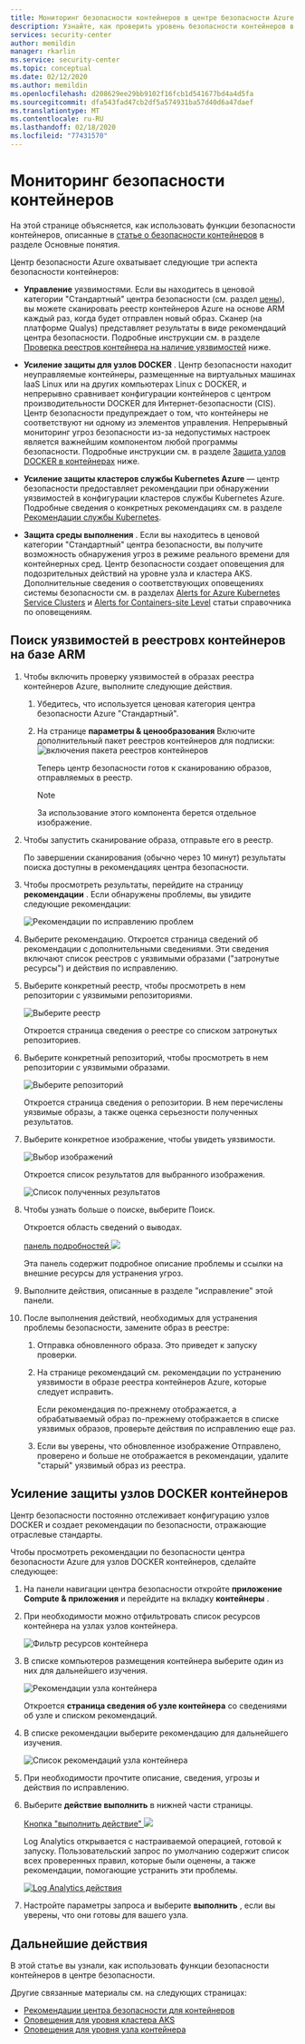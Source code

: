 ```yaml
---
title: Мониторинг безопасности контейнеров в центре безопасности Azure
description: Узнайте, как проверить уровень безопасности контейнеров в центре безопасности Azure.
services: security-center
author: memildin
manager: rkarlin
ms.service: security-center
ms.topic: conceptual
ms.date: 02/12/2020
ms.author: memildin
ms.openlocfilehash: d208629ee29bb9102f16fcb1d541677bd4a4d5fa
ms.sourcegitcommit: dfa543fad47cb2df5a574931ba57d40d6a47daef
ms.translationtype: MT
ms.contentlocale: ru-RU
ms.lasthandoff: 02/18/2020
ms.locfileid: "77431570"
---
```

# <a name="monitoring-the-security-of-your-containers"></a>Мониторинг безопасности контейнеров

На этой странице объясняется, как использовать функции безопасности контейнеров, описанные в [статье о безопасности контейнеров](container-security.md) в разделе Основные понятия.

Центр безопасности Azure охватывает следующие три аспекта безопасности контейнеров:

- **Управление** уязвимостями. Если вы находитесь в ценовой категории "Стандартный" центра безопасности (см. раздел [цены](/azure/security-center/security-center-pricing)), вы можете сканировать реестр контейнеров Azure на основе ARM каждый раз, когда будет отправлен новый образ. Сканер (на платформе Qualys) представляет результаты в виде рекомендаций центра безопасности.
    Подробные инструкции см. в разделе [Проверка реестров контейнера на наличие уязвимостей](#scanning-your-arm-based-container-registries-for-vulnerabilities) ниже.

- **Усиление защиты для узлов DOCKER** . Центр безопасности находит неуправляемые контейнеры, размещенные на виртуальных машинах IaaS Linux или на других компьютерах Linux с DOCKER, и непрерывно сравнивает конфигурации контейнеров с центром производительности DOCKER для Интернет-безопасности (CIS). Центр безопасности предупреждает о том, что контейнеры не соответствуют ни одному из элементов управления. Непрерывный мониторинг угроз безопасности из-за недопустимых настроек является важнейшим компонентом любой программы безопасности. 
    Подробные инструкции см. в разделе [Защита узлов DOCKER в контейнерах](#hardening-your-containers-docker-hosts) ниже.

- **Усиление защиты кластеров службы Kubernetes Azure** — центр безопасности предоставляет рекомендации при обнаружении уязвимостей в конфигурации кластеров службы Kubernetes Azure. Подробные сведения о конкретных рекомендациях см. в разделе [Рекомендации службы Kubernetes](recommendations-reference.md#recs-containers).

- **Защита среды выполнения** . Если вы находитесь в ценовой категории "Стандартный" центра безопасности, вы получите возможность обнаружения угроз в режиме реального времени для контейнерных сред. Центр безопасности создает оповещения для подозрительных действий на уровне узла и кластера AKS. Дополнительные сведения о соответствующих оповещениях системы безопасности см. в разделах [Alerts for Azure Kubernetes Service Clusters](alerts-reference.md#alerts-akscluster) и [Alerts for Containers-site Level](alerts-reference.md#alerts-containerhost) статьи справочника по оповещениям.

## <a name="scanning-your-arm-based-container-registries-for-vulnerabilities"></a>Поиск уязвимостей в реестровх контейнеров на базе ARM 

1. Чтобы включить проверку уязвимостей в образах реестра контейнеров Azure, выполните следующие действия.

    1. Убедитесь, что используется ценовая категория центра безопасности Azure "Стандартный".

    1. На странице **параметры & ценообразования** Включите дополнительный пакет реестров контейнеров для подписки: ![включения пакета реестров контейнеров](media/monitor-container-security/enabling-container-registries-bundle.png)

        Теперь центр безопасности готов к сканированию образов, отправляемых в реестр. 

        >[!NOTE]
        >За использование этого компонента берется отдельное изображение.


1. Чтобы запустить сканирование образа, отправьте его в реестр. 

    По завершении сканирования (обычно через 10 минут) результаты поиска доступны в рекомендациях центра безопасности.
    

1. Чтобы просмотреть результаты, перейдите на страницу **рекомендации** . Если обнаружены проблемы, вы увидите следующие рекомендации:

    ![Рекомендации по исправлению проблем ](media/monitor-container-security/acr-finding.png)


1. Выберите рекомендацию. 
    Откроется страница сведений об рекомендации с дополнительными сведениями. Эти сведения включают список реестров с уязвимыми образами ("затронутые ресурсы") и действия по исправлению. 

1. Выберите конкретный реестр, чтобы просмотреть в нем репозитории с уязвимыми репозиториями.

    ![Выберите реестр](media/monitor-container-security/acr-finding-select-registry.png)

    Откроется страница сведения о реестре со списком затронутых репозиториев.

1. Выберите конкретный репозиторий, чтобы просмотреть в нем репозитории с уязвимыми образами.

    ![Выберите репозиторий](media/monitor-container-security/acr-finding-select-repository.png)

    Откроется страница сведения о репозитории. В нем перечислены уязвимые образы, а также оценка серьезности полученных результатов.

1. Выберите конкретное изображение, чтобы увидеть уязвимости.

    ![Выбор изображений](media/monitor-container-security/acr-finding-select-image.png)

    Откроется список результатов для выбранного изображения.

    ![Список полученных результатов](media/monitor-container-security/acr-findings.png)

1. Чтобы узнать больше о поиске, выберите Поиск. 

    Откроется область сведений о выводах.

    [панель подробностей ![](media/monitor-container-security/acr-finding-details-pane.png)](media/monitor-container-security/acr-finding-details-pane.png#lightbox)

    Эта панель содержит подробное описание проблемы и ссылки на внешние ресурсы для устранения угроз.

1. Выполните действия, описанные в разделе "исправление" этой панели.

1. После выполнения действий, необходимых для устранения проблемы безопасности, замените образ в реестре:

    1. Отправка обновленного образа. Это приведет к запуску проверки. 
    
    1. На странице рекомендаций см. рекомендации по устранению уязвимости в образе реестра контейнеров Azure, которые следует исправить. 
    
        Если рекомендация по-прежнему отображается, а обрабатываемый образ по-прежнему отображается в списке уязвимых образов, проверьте действия по исправлению еще раз.

    1. Если вы уверены, что обновленное изображение Отправлено, проверено и больше не отображается в рекомендации, удалите "старый" уязвимый образ из реестра.


## <a name="hardening-your-containers-docker-hosts"></a>Усиление защиты узлов DOCKER контейнеров

Центр безопасности постоянно отслеживает конфигурацию узлов DOCKER и создает рекомендации по безопасности, отражающие отраслевые стандарты.

Чтобы просмотреть рекомендации по безопасности центра безопасности Azure для узлов DOCKER контейнеров, сделайте следующее:

1. На панели навигации центра безопасности откройте **приложение Compute & приложения** и перейдите на вкладку **контейнеры** .

1. При необходимости можно отфильтровать список ресурсов контейнера на узлах узлов контейнера.

    ![Фильтр ресурсов контейнера](media/monitor-container-security/container-resources-filter.png)

1. В списке компьютеров размещения контейнера выберите один из них для дальнейшего изучения.

    ![Рекомендации узла контейнера](media/monitor-container-security/container-resources-filtered-to-hosts.png)

    Откроется **страница сведения об узле контейнера** со сведениями об узле и списком рекомендаций.

1. В списке рекомендации выберите рекомендацию для дальнейшего изучения.

    ![Список рекомендаций узла контейнера](media/monitor-container-security/container-host-rec.png)

1. При необходимости прочтите описание, сведения, угрозы и действия по исправлению. 

1. Выберите **действие выполнить** в нижней части страницы.

    [Кнопка "выполнить действие" ![](media/monitor-container-security/host-security-take-action-button.png)](media/monitor-container-security/host-security-take-action.png#lightbox)

    Log Analytics открывается с настраиваемой операцией, готовой к запуску. Пользовательский запрос по умолчанию содержит список всех проверенных правил, которые были оценены, а также рекомендации, помогающие устранить эти проблемы.

    [![Log Analytics действия](media/monitor-container-security/log-analytics-for-action-small.png)](media/monitor-container-security/log-analytics-for-action.png#lightbox)

1. Настройте параметры запроса и выберите **выполнить** , если вы уверены, что они готовы для вашего узла. 



## <a name="next-steps"></a>Дальнейшие действия

В этой статье вы узнали, как использовать функции безопасности контейнеров в центре безопасности. 

Другие связанные материалы см. на следующих страницах: 

- [Рекомендации центра безопасности для контейнеров](recommendations-reference.md#recs-containers)
- [Оповещения для уровня кластера AKS](alerts-reference.md#alerts-akscluster)
- [Оповещения для уровня узла контейнера](alerts-reference.md#alerts-containerhost)
